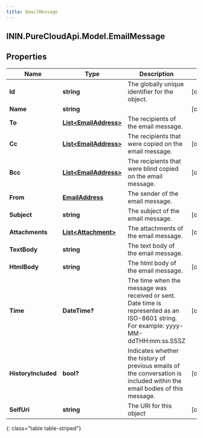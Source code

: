 ```yaml
---
title: EmailMessage
---
```

## ININ.PureCloudApi.Model.EmailMessage

## Properties

|Name | Type | Description | Notes|
|------------ | ------------- | ------------- | -------------|
| **Id** | **string** | The globally unique identifier for the object. | [optional] |
| **Name** | **string** |  | [optional] |
| **To** | [**List&lt;EmailAddress&gt;**](EmailAddress.html) | The recipients of the email message. | |
| **Cc** | [**List&lt;EmailAddress&gt;**](EmailAddress.html) | The recipients that were copied on the email message. | [optional] |
| **Bcc** | [**List&lt;EmailAddress&gt;**](EmailAddress.html) | The recipients that were blind copied on the email message. | [optional] |
| **From** | [**EmailAddress**](EmailAddress.html) | The sender of the email message. | |
| **Subject** | **string** | The subject of the email message. | [optional] |
| **Attachments** | [**List&lt;Attachment&gt;**](Attachment.html) | The attachments of the email message. | [optional] |
| **TextBody** | **string** | The text body of the email message. | |
| **HtmlBody** | **string** | The html body of the email message. | [optional] |
| **Time** | **DateTime?** | The time when the message was received or sent. Date time is represented as an ISO-8601 string. For example: yyyy-MM-ddTHH:mm:ss.SSSZ | [optional] |
| **HistoryIncluded** | **bool?** | Indicates whether the history of previous emails of the conversation is included within the email bodies of this message. | [optional] |
| **SelfUri** | **string** | The URI for this object | [optional] |
{: class="table table-striped"}


